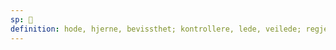 ```yaml
---
sp: 󱤤
definition: hode, hjerne, bevissthet; kontrollere, lede, veilede; regjering, leder; regel, lov
---
```

<!-- lawa is about the part of something that's in charge, that leads. the head is a primary example, your head contains the brain that is responsible for all of your decisionmaking. it rules over your body. lawa can also be used for other types of leaders, like the leaders of communities and nations. lawa can describe the formal norms of a society or community. lawa also describes the act of leading, of taking charge -->